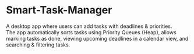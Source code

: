 # Smart-Task-Manager
A desktop app where users can add tasks with deadlines &amp; priorities.
<br>
The app automatically sorts tasks using Priority Queues (Heap), allows marking tasks as done, viewing upcoming deadlines in a
calendar view, and searching & filtering tasks.

